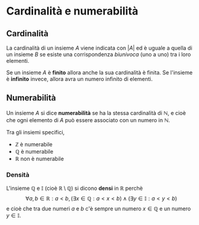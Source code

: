 # Cardinalità e numerabilità

## Cardinalità

La cardinalità di un insieme $A$ viene indicata con $|A|$ ed è uguale a quella di un insieme $B$ se esiste una corrispondenza _biunivoca_ (uno a uno) tra i loro elementi.

Se un insieme $A$ è **finito** allora anche la sua cardinalità è finita.
Se l'insieme è **infinito** invece, allora avra un numero infinito di elementi.

## Numerabilità

Un insieme $A$ si dice **numerabilità** se ha la stessa cardinalità di $\mathbb{N}$, e cioè che ogni elemento di $A$ può essere associato con un numero in $\mathbb{N}$.

Tra gli insiemi specifici,
- $\mathbb{Z}$ è numerabile
- $\mathbb{Q}$ è numerabile
- $\mathbb{R}$ non è numerabile

### Densità

L'insieme $\mathbb{Q}$ e $\mathbb{I}$ (cioè $\mathbb{R} \setminus \mathbb{Q}$) si dicono **densi** in $\mathbb{R}$ perchè
$$\forall a, b \in \mathbb{R} : a < b, (\exists x \in \mathbb{Q} : a < x < b) \land (\exists y \in \mathbb{I} : a < y < b)$$
e cioè che tra due numeri $a$ e $b$ c'è sempre un numero $x \in \mathbb{Q}$ e un numero $y \in \mathbb{I}$.
